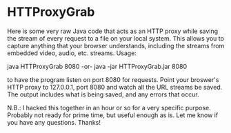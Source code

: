 HTTProxyGrab
============
Here is some very raw Java code that acts as an HTTP proxy while saving the
stream of every request to a file on your local system.  This allows you to
capture anything that your browser understands, including the streams from
embedded video, audio, etc. streams.  Usage:

java HTTProxyGrab 8080
-or-
java -jar HTTProxyGrab.jar 8080

to have the program listen on port 8080 for requests.  Point your broswer's
HTTP proxy to 127.0.0.1, port 8080 and watch all the URL streams be saved.
The output includes what is being saved, and any errors that occur.

N.B.: I hacked this together in an hour or so for a very specific purpose.
Probably not ready for prime time, but useful enough as is.  Let me know if
you have any questions.  Thanks!

